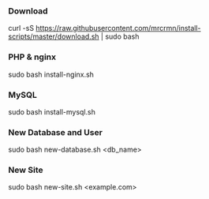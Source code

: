 ### Download
curl -sS https://raw.githubusercontent.com/mrcrmn/install-scripts/master/download.sh | sudo bash

### PHP & nginx
sudo bash install-nginx.sh

### MySQL
sudo bash install-mysql.sh

### New Database and User
sudo bash new-database.sh <db_name>

### New Site
sudo bash new-site.sh <example.com>
